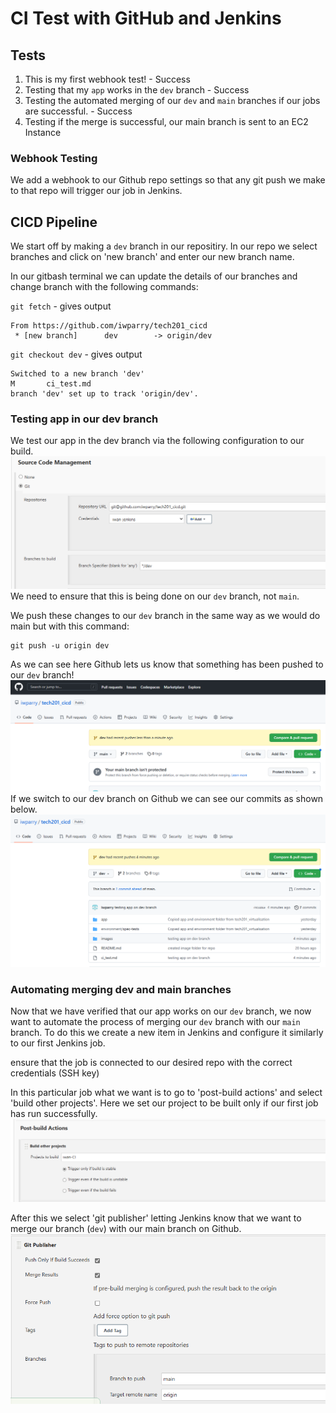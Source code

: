 # CI Test with GitHub and Jenkins

## Tests
1. This is my first webhook test! - Success
2. Testing that my `app` works in the `dev` branch - Success
3. Testing the automated merging of our `dev` and `main` branches if our jobs are successful. - Success
4. Testing if the merge is successful, our main branch is sent to an EC2 Instance

### Webhook Testing 
We add a webhook to our Github repo settings so that any git push we make to that repo will trigger our job in Jenkins.

## CICD Pipeline
We start off by making a `dev` branch in our repositiry. In our repo we select branches and click on 'new branch' and enter our new branch name.

In our gitbash terminal we can update the details of our branches and change branch with the following commands:

`git fetch` - gives output
```
From https://github.com/iwparry/tech201_cicd
 * [new branch]      dev        -> origin/dev
```
`git checkout dev` - gives output
```
Switched to a new branch 'dev'
M       ci_test.md
branch 'dev' set up to track 'origin/dev'.
```

### Testing app in our dev branch
We test our app in the dev branch via the following configuration to our build.
![](images/jenkins-dev.png)
We need to ensure that this is being done on our `dev` branch, not `main`.

We push these changes to our `dev` branch in the same way as we would do main but with this command:
```
git push -u origin dev
```
As we can see here Github lets us know that something has been pushed to our `dev` branch!
![](images/dev-push.png)
If we switch to our dev branch on Github we can see our commits as shown below.
![](images/github-dev.png)

### Automating merging dev and main branches
Now that we have verified that our app works on our `dev` branch, we now want to automate the process of merging our `dev` branch with our `main` branch.
To do this we create a new item in Jenkins and configure it similarly to our first Jenkins job.

ensure that the job is connected to our desired repo with the correct credentials (SSH key)

In this particular job what we want is to go to 'post-build actions' and select 'build other projects'. Here we set our project to be built only if our first job has run successfully.
![](images/build-other-proj.png)

After this we select 'git publisher' letting Jenkins know that we want to merge our branch (`dev`) with our main branch on Github.
![](images/git-publisher.png)

